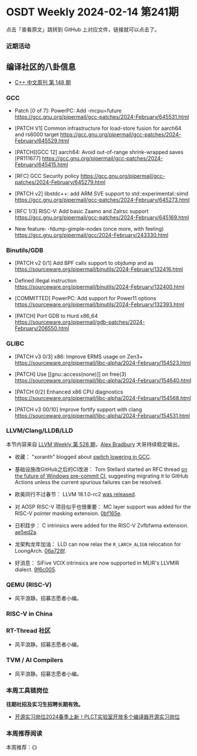 # OSDT Weekly 2024-02-14 第241期

点击「查看原文」跳转到 GitHub 上对应文件，链接就可以点击了。

### 近期活动

## 编译社区的八卦信息

- [C++ 中文周刊 第 148 期](https://mp.weixin.qq.com/s/p_ZuYSchk4_piHk4cuKD3g)

### GCC

- Patch [0 of 7]: PowerPC: Add -mcpu=future
  https://gcc.gnu.org/pipermail/gcc-patches/2024-February/645531.html

- [PATCH V1] Common infrastructure for load-store fusion for aarch64 and rs6000 target
  https://gcc.gnu.org/pipermail/gcc-patches/2024-February/645529.html

- [PATCH][GCC 12] aarch64: Avoid out-of-range shrink-wrapped saves [PR111677]
  https://gcc.gnu.org/pipermail/gcc-patches/2024-February/645415.html

- [RFC] GCC Security policy
  https://gcc.gnu.org/pipermail/gcc-patches/2024-February/645279.html

- [PATCH v2] libstdc++: add ARM SVE support to std::experimental::simd
  https://gcc.gnu.org/pipermail/gcc-patches/2024-February/645273.html

- [RFC 1/3] RISC-V: Add basic Zaamo and Zalrsc support
  https://gcc.gnu.org/pipermail/gcc-patches/2024-February/645169.html

- New feature: -fdump-gimple-nodes (once more, with feeling)
  https://gcc.gnu.org/pipermail/gcc/2024-February/243330.html

### Binutils/GDB

- [PATCH v2 0/1] Add BPF callx support to objdump and as
  https://sourceware.org/pipermail/binutils/2024-February/132416.html

- Defined illegal instruction
  https://sourceware.org/pipermail/binutils/2024-February/132400.html

- [COMMITTED] PowerPC: Add support for Power11 options
  https://sourceware.org/pipermail/binutils/2024-February/132393.html

- [PATCH] Port GDB to Hurd x86_64
  https://sourceware.org/pipermail/gdb-patches/2024-February/206550.html

### GLIBC

- [PATCH v3 0/3] x86: Improve ERMS usage on Zen3+
  https://sourceware.org/pipermail/libc-alpha/2024-February/154523.html

- [PATCH] Use [[gnu::access(none)]] on free(3)
  https://sourceware.org/pipermail/libc-alpha/2024-February/154640.html

- [PATCH 0/2] Enhanced x86 CPU diagnostics
  https://sourceware.org/pipermail/libc-alpha/2024-February/154568.html

- [PATCH v3 00/10] Improve fortify support with clang
  https://sourceware.org/pipermail/libc-alpha/2024-February/154531.html

### LLVM/Clang/LLDB/LLD

本节内容来自 [LLVM Weekly 第 528 期](http://llvmweekly.org/issue/528)，[Alex Bradbury](https://www.linkedin.com/in/alex-bradbury/) 大哥持续稳定输出。

* 收藏： "xoranth" blogged about [switch lowering in GCC](https://xoranth.net/gcc-switch/).

* 基础设施改GitHub之后的CI改进： Tom Stellard started an RFC thread [on the future of Windows pre-commit CI](https://discourse.llvm.org/t/rfc-future-of-windows-pre-commit-ci/76840), suggesting migrating it to GitHub Actions unless the current spurious failures can be resolved.

* 欧美同行不过春节： LLVM 18.1.0-rc2 [was released](https://discourse.llvm.org/t/llvm-18-1-0-rc2-released/76854).

* 对 AOSP RISC-V 项目似乎也很重要： MC layer support was added for the RISC-V pointer masking extension.
  [0bf165e](https://github.com/llvm/llvm-project/commit/0bf165e383ac).

* 日积跬步： C intrinsics were added for the RISC-V Zvfbfwma extension.
  [ae5ed2a](https://github.com/llvm/llvm-project/commit/ae5ed2a5d873).

* 龙架构龙年加油： LLD can now relax the `R_LARCH_ALIGN` relocation for LoongArch.
  [06a728f](https://github.com/llvm/llvm-project/commit/06a728f3feab).

* 好消息： SiFive VCIX intrinsics are now supported in MLIR's LLVMIR dialect.
  [9f6c005](https://github.com/llvm/llvm-project/commit/9f6c00565a82).

### QEMU (RISC-V)

- 风平浪静。招募志愿者小编。

### RISC-V in China

### RT-Thread 社区

- 风平浪静。招募志愿者小编。

### TVM / AI Compilers

- 风平浪静。招募志愿者小编。

### 本周工具链岗位

**往期社招及实习生招聘长期有效。**

- [开源实习岗位2024春季上新！PLCT实验室开放多个编译器开源实习岗位](https://mp.weixin.qq.com/s/D-l7hE2S-21NCAZsVqPzMA)

### 本周推荐阅读

本周推荐：《》
